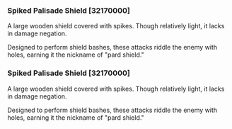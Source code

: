 ### Spiked Palisade Shield [32170000]

A large wooden shield covered with spikes. Though relatively light, it lacks in damage negation.

Designed to perform shield bashes, these attacks riddle the enemy with holes, earning it the nickname of "pard shield."### Spiked Palisade Shield [32170000]

A large wooden shield covered with spikes. Though relatively light, it lacks in damage negation.

Designed to perform shield bashes, these attacks riddle the enemy with holes, earning it the nickname of "pard shield."